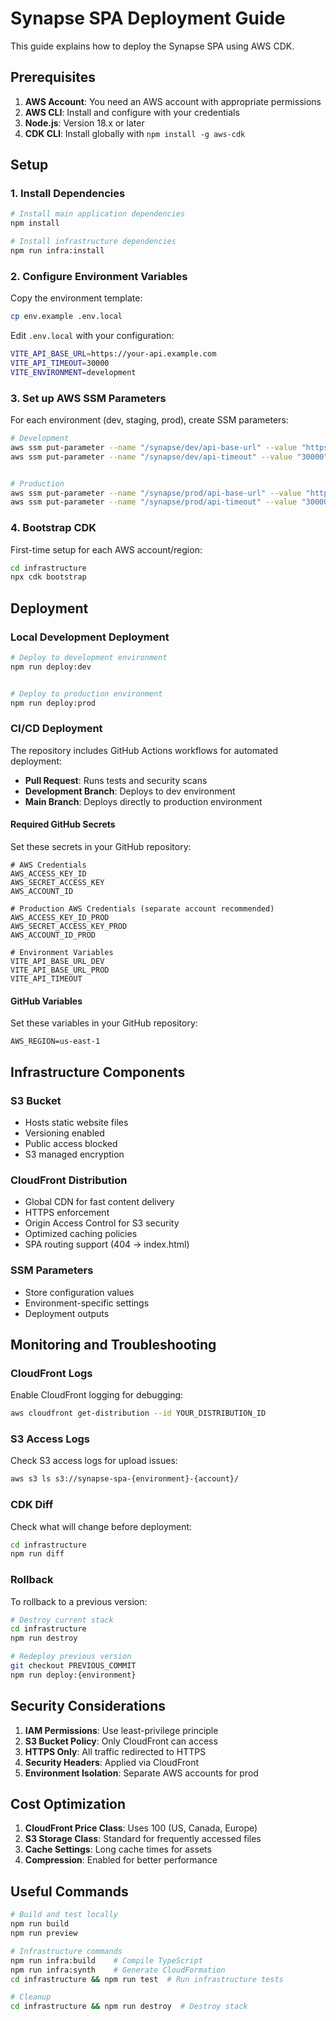 # Synapse SPA Deployment Guide

This guide explains how to deploy the Synapse SPA using AWS CDK.

## Prerequisites

1. **AWS Account**: You need an AWS account with appropriate permissions
2. **AWS CLI**: Install and configure with your credentials
3. **Node.js**: Version 18.x or later
4. **CDK CLI**: Install globally with `npm install -g aws-cdk`

## Setup

### 1. Install Dependencies

```bash
# Install main application dependencies
npm install

# Install infrastructure dependencies
npm run infra:install
```

### 2. Configure Environment Variables

Copy the environment template:

```bash
cp env.example .env.local
```

Edit `.env.local` with your configuration:

```bash
VITE_API_BASE_URL=https://your-api.example.com
VITE_API_TIMEOUT=30000
VITE_ENVIRONMENT=development
```

### 3. Set up AWS SSM Parameters

For each environment (dev, staging, prod), create SSM parameters:

```bash
# Development
aws ssm put-parameter --name "/synapse/dev/api-base-url" --value "https://dev-api.example.com" --type "String"
aws ssm put-parameter --name "/synapse/dev/api-timeout" --value "30000" --type "String"


# Production
aws ssm put-parameter --name "/synapse/prod/api-base-url" --value "https://api.example.com" --type "String"
aws ssm put-parameter --name "/synapse/prod/api-timeout" --value "30000" --type "String"
```

### 4. Bootstrap CDK

First-time setup for each AWS account/region:

```bash
cd infrastructure
npx cdk bootstrap
```

## Deployment

### Local Development Deployment

```bash
# Deploy to development environment
npm run deploy:dev


# Deploy to production environment
npm run deploy:prod
```

### CI/CD Deployment

The repository includes GitHub Actions workflows for automated deployment:

- **Pull Request**: Runs tests and security scans
- **Development Branch**: Deploys to dev environment
- **Main Branch**: Deploys directly to production environment

#### Required GitHub Secrets

Set these secrets in your GitHub repository:

```
# AWS Credentials
AWS_ACCESS_KEY_ID
AWS_SECRET_ACCESS_KEY
AWS_ACCOUNT_ID

# Production AWS Credentials (separate account recommended)
AWS_ACCESS_KEY_ID_PROD
AWS_SECRET_ACCESS_KEY_PROD
AWS_ACCOUNT_ID_PROD

# Environment Variables
VITE_API_BASE_URL_DEV
VITE_API_BASE_URL_PROD
VITE_API_TIMEOUT
```

#### GitHub Variables

Set these variables in your GitHub repository:

```
AWS_REGION=us-east-1
```

## Infrastructure Components

### S3 Bucket

- Hosts static website files
- Versioning enabled
- Public access blocked
- S3 managed encryption

### CloudFront Distribution

- Global CDN for fast content delivery
- HTTPS enforcement
- Origin Access Control for S3 security
- Optimized caching policies
- SPA routing support (404 → index.html)

### SSM Parameters

- Store configuration values
- Environment-specific settings
- Deployment outputs

## Monitoring and Troubleshooting

### CloudFront Logs

Enable CloudFront logging for debugging:

```bash
aws cloudfront get-distribution --id YOUR_DISTRIBUTION_ID
```

### S3 Access Logs

Check S3 access logs for upload issues:

```bash
aws s3 ls s3://synapse-spa-{environment}-{account}/
```

### CDK Diff

Check what will change before deployment:

```bash
cd infrastructure
npm run diff
```

### Rollback

To rollback to a previous version:

```bash
# Destroy current stack
cd infrastructure
npm run destroy

# Redeploy previous version
git checkout PREVIOUS_COMMIT
npm run deploy:{environment}
```

## Security Considerations

1. **IAM Permissions**: Use least-privilege principle
2. **S3 Bucket Policy**: Only CloudFront can access
3. **HTTPS Only**: All traffic redirected to HTTPS
4. **Security Headers**: Applied via CloudFront
5. **Environment Isolation**: Separate AWS accounts for prod

## Cost Optimization

1. **CloudFront Price Class**: Uses 100 (US, Canada, Europe)
2. **S3 Storage Class**: Standard for frequently accessed files
3. **Cache Settings**: Long cache times for assets
4. **Compression**: Enabled for better performance

## Useful Commands

```bash
# Build and test locally
npm run build
npm run preview

# Infrastructure commands
npm run infra:build    # Compile TypeScript
npm run infra:synth    # Generate CloudFormation
cd infrastructure && npm run test  # Run infrastructure tests

# Cleanup
cd infrastructure && npm run destroy  # Destroy stack
```
